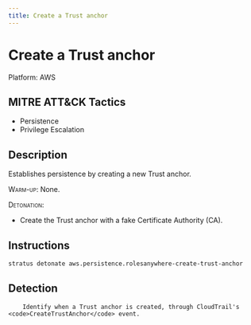```yaml
---
title: Create a Trust anchor
---
```


# Create a Trust anchor




Platform: AWS

## MITRE ATT&CK Tactics


- Persistence
- Privilege Escalation

## Description


Establishes persistence by creating a new Trust anchor.

<span style="font-variant: small-caps;">Warm-up</span>: None.

<span style="font-variant: small-caps;">Detonation</span>: 

- Create the Trust anchor with a fake Certificate Authority (CA).


## Instructions

```bash title="Detonate with Stratus Red Team"
stratus detonate aws.persistence.rolesanywhere-create-trust-anchor
```
## Detection


		Identify when a Trust anchor is created, through CloudTrail's <code>CreateTrustAnchor</code> event.


